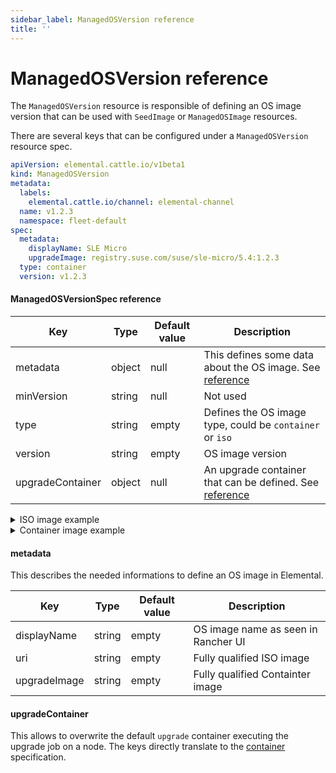 ```yaml
---
sidebar_label: ManagedOSVersion reference
title: ''
---
```


<head>
  <link rel="canonical" href="https://elemental.docs.rancher.com/managedosversion-reference"/>
</head>

# ManagedOSVersion reference

The `ManagedOSVersion` resource is responsible of defining an OS image version that can be used with `SeedImage` or `ManagedOSImage` resources.

There are several keys that can be configured under a `ManagedOSVersion` resource spec.

```yaml title="managedosversion-example.yaml" showLineNumbers
apiVersion: elemental.cattle.io/v1beta1
kind: ManagedOSVersion
metadata:
  labels:
    elemental.cattle.io/channel: elemental-channel
  name: v1.2.3
  namespace: fleet-default
spec:
  metadata:
    displayName: SLE Micro
    upgradeImage: registry.suse.com/suse/sle-micro/5.4:1.2.3
  type: container
  version: v1.2.3
```

#### ManagedOSVersionSpec reference

| Key              | Type   | Default value | Description                                                                  |
|------------------|--------|---------------|------------------------------------------------------------------------------|
| metadata         | object | null          | This defines some data about the OS image. See [reference](#metadata)        |
| minVersion       | string | null          | Not used                                                                     |
| type             | string | empty         | Defines the OS image type, could be `container` or `iso`                     |
| version          | string | empty         | OS image version                                                             |
| upgradeContainer | object | null          | An upgrade container that can be defined. See [reference](#upgradecontainer) |

<details>
  <summary>ISO image example</summary>

  ```yaml showLineNumbers
  metadata:
    displayName: Elemental Teal ISO x86_64
    uri: registry.suse.com/rancher/elemental-teal-iso/5.4:1.2.3
  type: iso
  version: v1.2.3
  ```
  
</details>

<details>
  <summary>Container image example</summary>

  ```yaml showLineNumbers
  metadata:
    displayName: Elemental Teal OS
    upgradeImage: registry.suse.com/rancher/elemental-teal/5.4:1.2.3
  type: container
  version: v1.2.3
  ```
  
</details>

#### metadata

This describes the needed informations to define an OS image in Elemental.

| Key          | Type   | Default value | Description                         |
|--------------|--------|---------------|-------------------------------------|
| displayName  | string | empty         | OS image name as seen in Rancher UI |
| uri          | string | empty         | Fully qualified ISO image           |
| upgradeImage | string | empty         | Fully qualified Containter image    |

#### upgradeContainer

This allows to overwrite the default `upgrade` container executing the upgrade job on a node.
The keys directly translate to the [container](https://kubernetes.io/docs/reference/kubernetes-api/workload-resources/pod-v1/#Container) specification.  
